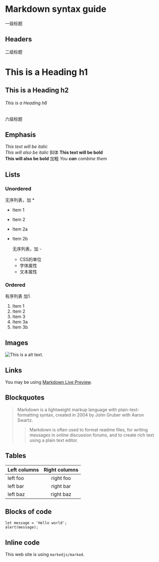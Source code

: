 # Markdown syntax guide
  一级标题
## Headers
  二级标题
# This is a Heading h1  
   
## This is a Heading h2 
###### This is a Heading h6
  六级标题
## Emphasis

*This text will be italic*  
_This will also be italic_
  斜体
**This text will be bold**  
__This will also be bold__
  加粗
_You **can** combine them_

## Lists

### Unordered
  无序列表，加 *
* Item 1
* Item 2
* Item 2a
* Item 2b

  无序列表，加 -
  - CSS的单位
  - 字体属性
  - 文本属性
  
### Ordered
  有序列表 加1.
1. Item 1
1. Item 2
1. Item 3
  1. Item 3a
  1. Item 3b

## Images

![This is a alt text.](/image/sample.png "This is a sample image.")

## Links

You may be using [Markdown Live Preview](https://markdownlivepreview.com/).

## Blockquotes

> Markdown is a lightweight markup language with plain-text-formatting syntax, created in 2004 by John Gruber with Aaron Swartz.
>
>> Markdown is often used to format readme files, for writing messages in online discussion forums, and to create rich text using a plain text editor.

## Tables

| Left columns  | Right columns |
| ------------- |:-------------:|
| left foo      | right foo     |
| left bar      | right bar     |
| left baz      | right baz     |

## Blocks of code

```
let message = 'Hello world';
alert(message);
```

## Inline code

This web site is using `markedjs/marked`.